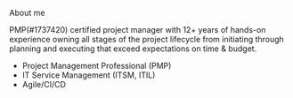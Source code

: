 About me

PMP(#1737420) certified project manager with 12+ years of hands-on experience owning all stages of the project lifecycle from initiating through planning and executing that exceed expectations on time & budget.

- Project Management Professional (PMP)
- IT Service Management (ITSM, ITIL)
- Agile/CI/CD 
